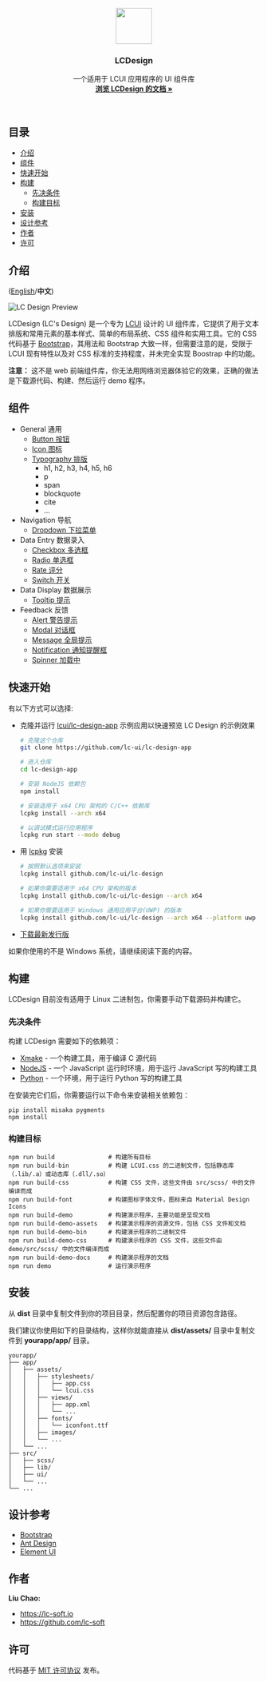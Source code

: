 <p align="center">
  <a href="http://lcui.org">
    <img src="https://lc-soft.io/static/images/logo-lcui-css.png" width=72 height=72>
  </a>

  <h3 align="center">LCDesign</h3>

  <p align="center">
    一个适用于 LCUI 应用程序的 UI 组件库
    <br>
    <a href="docs"><strong>浏览 LCDesign 的文档 &raquo;</strong></a>
  </p>
</p>

<br>

## 目录

- [介绍](#介绍)
- [组件](#组件)
- [快速开始](#快速开始)
- [构建](#构建)
    - [先决条件](#先决条件)
    - [构建目标](#构建目标)
- [安装](#安装)
- [设计参考](#设计参考)
- [作者](#作者)
- [许可](#许可)

## 介绍

([English](README.md)/**中文**)

![LC Design Preview](docs/images/preview.png)

LCDesign (LC's Design) 是一个专为 [LCUI](https://github.com/lc-soft/LCUI) 设计的 UI 组件库，它提供了用于文本排版和常用元素的基本样式、简单的布局系统、CSS 组件和实用工具。它的 CSS 代码基于 [Bootstrap](https://github.com/twbs/bootstrap)，其用法和 Bootstrap 大致一样，但需要注意的是，受限于 LCUI 现有特性以及对 CSS 标准的支持程度，并未完全实现 Boostrap 中的功能。

**注意：** 这不是 web 前端组件库，你无法用网络浏览器体验它的效果，正确的做法是下载源代码、构建、然后运行 demo 程序。

## 组件

- General 通用
  - [Button 按钮](docs/components/buttonss.md)
  - [Icon 图标](docs/content/icons.md)
  - [Typography 排版](docs/content/typography.md)
    - h1, h2, h3, h4, h5, h6
    - p
    - span
    - blockquote
    - cite
    - ...
- Navigation 导航
  - [Dropdown 下拉菜单](docs/components/dropdowns.md)
- Data Entry 数据录入
  - [Checkbox 多选框](docs/components/checkbox.md)
  - [Radio 单选框](docs/components/radio.md)
  - [Rate 评分](docs/components/rate.md)
  - [Switch 开关](docs/components/switch.md)
- Data Display 数据展示
  - [Tooltip 提示](docs/components/tooltips.md)
- Feedback 反馈
  - [Alert 警告提示](docs/components/alerts.md)
  - [Modal 对话框](docs/components/modal.md)
  - [Message 全局提示](docs/components/message.md)
  - [Notification 通知提醒框](docs/components/notification.md)
  - [Spinner 加载中](docs/components/spinners.md)

## 快速开始

有以下方式可以选择:

- 克隆并运行 [lcui/lc-design-app](https://github.com/lc-ui/lc-design-app) 示例应用以快速预览 LC Design 的示例效果

  ```bash
  # 克隆这个仓库
  git clone https://github.com/lc-ui/lc-design-app

  # 进入仓库
  cd lc-design-app

  # 安装 NodeJS 依赖包
  npm install

  # 安装适用于 x64 CPU 架构的 C/C++ 依赖库
  lcpkg install --arch x64

  # 以调试模式运行应用程序
  lcpkg run start --mode debug
  ```

- 用 [lcpkg](https://github.com/lc-soft/lcpkg) 安装

  ```bash
  # 按照默认选项来安装
  lcpkg install github.com/lc-ui/lc-design

  # 如果你需要适用于 x64 CPU 架构的版本
  lcpkg install github.com/lc-ui/lc-design --arch x64

  # 如果你需要适用于 Windows 通用应用平台(UWP) 的版本
  lcpkg install github.com/lc-ui/lc-design --arch x64 --platform uwp
  ```

- [下载最新发行版](https://github.com/lc-ui/lc-design/releases)

如果你使用的不是 Windows 系统，请继续阅读下面的内容。

## 构建

LCDesign 目前没有适用于 Linux 二进制包，你需要手动下载源码并构建它。

### 先决条件

构建 LCDesign 需要如下的依赖项：

- [Xmake](http://xmake.io) - 一个构建工具，用于编译 C 源代码
- [NodeJS](https://nodejs.org) - 一个 JavaScript 运行时环境，用于运行 JavaScript 写的构建工具
- [Python](https://www.python.org/) - 一个环境，用于运行 Python 写的构建工具

在安装完它们后，你需要运行以下命令来安装相关依赖包：

    pip install misaka pygments
    npm install

### 构建目标

    npm run build               # 构建所有目标
    npm run build-bin           # 构建 LCUI.css 的二进制文件，包括静态库（.lib/.a）或动态库（.dll/.so）
    npm run build-css           # 构建 CSS 文件，这些文件由 src/scss/ 中的文件编译而成
    npm run build-font          # 构建图标字体文件，图标来自 Material Design Icons
    npm run build-demo          # 构建演示程序，主要功能是呈现文档
    npm run build-demo-assets   # 构建演示程序的资源文件，包括 CSS 文件和文档
    npm run build-demo-bin      # 构建演示程序的二进制文件
    npm run build-demo-css      # 构建演示程序的 CSS 文件，这些文件由 demo/src/scss/ 中的文件编译而成
    npm run build-demo-docs     # 构建演示程序的文档
    npm run demo                # 运行演示程序

## 安装

从 **dist** 目录中复制文件到你的项目目录，然后配置你的项目资源包含路径。

我们建议你使用如下的目录结构，这样你就能直接从 **dist/assets/** 目录中复制文件到 **yourapp/app/** 目录。

``` text
yourapp/
├── app/
│   ├── assets/
│   │   ├── stylesheets/
│   │   │   ├── app.css
│   │   │   └── lcui.css
│   │   ├── views/
│   │   │   ├── app.xml
│   │   │   └── ...
│   │   ├── fonts/
│   │   │   └── iconfont.ttf
│   │   ├── images/
│   │   └── ...
│   └── ...
├── src/
│   ├── scss/
│   ├── lib/
│   ├── ui/
│   └── ...
└── ...
```

## 设计参考

- [Bootstrap](https://github.com/twbs/bootstrap)
- [Ant Design](https://github.com/ant-design/ant-design)
- [Element UI](https://github.com/ElemeFE/element)

## 作者

**Liu Chao:**

- <https://lc-soft.io>
- <https://github.com/lc-soft>

## 许可

代码基于 [MIT 许可协议](LICENSE) 发布。
